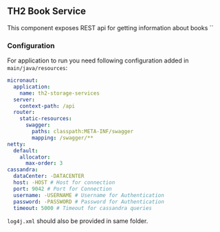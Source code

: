 ## TH2 Book Service

This component exposes REST api for getting information about books
``
### Configuration
For application to run you need following configuration added in `main/java/resources`:
```yaml
micronaut:
  application:
    name: th2-storage-services
  server:
    context-path: /api
  router:
    static-resources:
      swagger:
        paths: classpath:META-INF/swagger
        mapping: /swagger/**
netty:
  default:
    allocator:
      max-order: 3
cassandra:
  dataCenter: -DATACENTER
  host: -HOST # Host for connection
  port: 9042 # Port for Connection
  username: -USERNAME # Username for Authentication
  password: -PASSWORD # Password for Authentication
  timeout: 5000 # Timeout for cassandra queries

```

`log4j.xml` should also be provided in same folder.